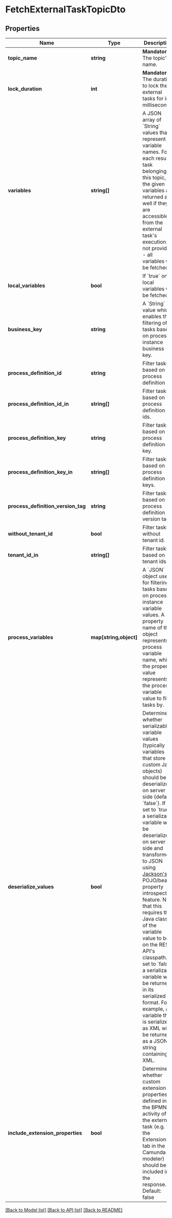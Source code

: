 # FetchExternalTaskTopicDto

## Properties
Name | Type | Description | Notes
------------ | ------------- | ------------- | -------------
**topic_name** | **string** | **Mandatory.** The topic&#x27;s name. | 
**lock_duration** | **int** | **Mandatory.** The duration to lock the external tasks for in milliseconds. | 
**variables** | **string[]** | A JSON array of &#x60;String&#x60; values that represent variable names. For each result task belonging to this topic, the given variables are returned as well if they are accessible from the external task&#x27;s execution. If not provided - all variables will be fetched. | [optional] 
**local_variables** | **bool** | If &#x60;true&#x60; only local variables will be fetched. | [optional] [default to false]
**business_key** | **string** | A &#x60;String&#x60; value which enables the filtering of tasks based on process instance business key. | [optional] 
**process_definition_id** | **string** | Filter tasks based on process definition id. | [optional] 
**process_definition_id_in** | **string[]** | Filter tasks based on process definition ids. | [optional] 
**process_definition_key** | **string** | Filter tasks based on process definition key. | [optional] 
**process_definition_key_in** | **string[]** | Filter tasks based on process definition keys. | [optional] 
**process_definition_version_tag** | **string** | Filter tasks based on process definition version tag. | [optional] 
**without_tenant_id** | **bool** | Filter tasks without tenant id. | [optional] [default to false]
**tenant_id_in** | **string[]** | Filter tasks based on tenant ids. | [optional] 
**process_variables** | **map[string,object]** | A &#x60;JSON&#x60; object used for filtering tasks based on process instance variable values. A property name of the object represents a process variable name, while the property value represents the process variable value to filter tasks by. | [optional] 
**deserialize_values** | **bool** | Determines whether serializable variable values (typically variables that store custom Java objects) should be deserialized on server side (default &#x60;false&#x60;).  If set to &#x60;true&#x60;, a serializable variable will be deserialized on server side and transformed to JSON using [Jackson&#x27;s](https://github.com/FasterXML/jackson) POJO/bean property introspection feature. Note that this requires the Java classes of the variable value to be on the REST API&#x27;s classpath.  If set to &#x60;false&#x60;, a serializable variable will be returned in its serialized format. For example, a variable that is serialized as XML will be returned as a JSON string containing XML. | [optional] [default to false]
**include_extension_properties** | **bool** | Determines whether custom extension properties defined in the BPMN activity of the external task (e.g. via the Extensions tab in the Camunda modeler) should be included in the response. Default: false | [optional] [default to false]

[[Back to Model list]](../../README.md#documentation-for-models) [[Back to API list]](../../README.md#documentation-for-api-endpoints) [[Back to README]](../../README.md)

